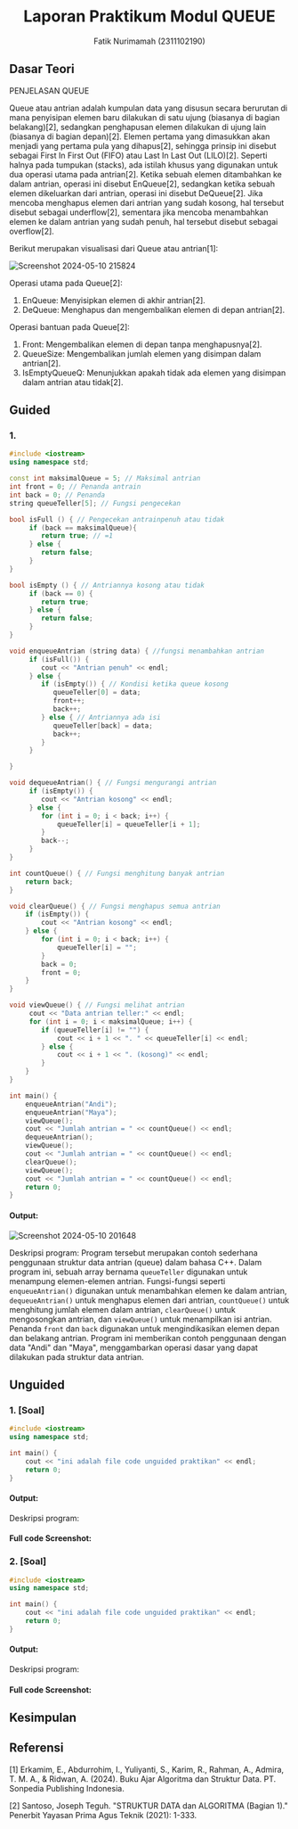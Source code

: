# <h1 align="center">Laporan Praktikum Modul QUEUE</h1>
<p align="center">Fatik Nurimamah (2311102190)</p>

## Dasar Teori

PENJELASAN QUEUE

Queue atau antrian adalah kumpulan data yang disusun secara berurutan di mana penyisipan elemen baru dilakukan di satu ujung (biasanya di bagian belakang)[2], sedangkan penghapusan elemen dilakukan di ujung lain (biasanya di bagian depan)[2]. Elemen pertama yang dimasukkan akan menjadi yang pertama pula yang dihapus[2], sehingga prinsip ini disebut sebagai First In First Out (FIFO) atau Last In Last Out (LILO)[2]. Seperti halnya pada tumpukan (stacks), ada istilah khusus yang digunakan untuk dua operasi utama pada antrian[2]. Ketika sebuah elemen ditambahkan ke dalam antrian, operasi ini disebut EnQueue[2], sedangkan ketika sebuah elemen dikeluarkan dari antrian, operasi ini disebut DeQueue[2]. Jika mencoba menghapus elemen dari antrian yang sudah kosong, hal tersebut disebut sebagai underflow[2], sementara jika mencoba menambahkan elemen ke dalam antrian yang sudah penuh, hal tersebut disebut sebagai overflow[2].

Berikut merupakan visualisasi dari Queue atau antrian[1]:

![Screenshot 2024-05-10 215824](https://github.com/FatikNurimamah/Struktur-Data-Assignment/assets/162486157/bf8e67a2-7cef-4713-b8dd-e0e826ef510d)


Operasi utama pada Queue[2]:
1. EnQueue: Menyisipkan elemen di akhir antrian[2].
2. DeQueue: Menghapus dan mengembalikan elemen di depan antrian[2].

Operasi bantuan pada Queue[2]:
1. Front: Mengembalikan elemen di depan tanpa menghapusnya[2].
2. QueueSize: Mengembalikan jumlah elemen yang disimpan dalam antrian[2].
3. IsEmptyQueueQ:  Menunjukkan  apakah  tidak  ada  elemen  yang  disimpan  dalam antrian atau tidak[2].



## Guided 

### 1.

```C++
#include <iostream>
using namespace std;

const int maksimalQueue = 5; // Maksimal antrian
int front = 0; // Penanda antrain
int back = 0; // Penanda
string queueTeller[5]; // Fungsi pengecekan

bool isFull () { // Pengecekan antrainpenuh atau tidak
     if (back == maksimalQueue){
        return true; // =1
     } else {
        return false;
     }
}

bool isEmpty () { // Antriannya kosong atau tidak
     if (back == 0) {
        return true;
     } else {
        return false;
     }
}

void enqueueAntrian (string data) { //fungsi menambahkan antrian
     if (isFull()) {
        cout << "Antrian penuh" << endl; 
     } else {
        if (isEmpty()) { // Kondisi ketika queue kosong
           queueTeller[0] = data;
           front++;
           back++;
        } else { // Antriannya ada isi
           queueTeller[back] = data;
           back++;
        }
     }

}

void dequeueAntrian() { // Fungsi mengurangi antrian
     if (isEmpty()) {
        cout << "Antrian kosong" << endl;
     } else {
        for (int i = 0; i < back; i++) {
            queueTeller[i] = queueTeller[i + 1];
        }
        back--;
     }
}

int countQueue() { // Fungsi menghitung banyak antrian
    return back;
}

void clearQueue() { // Fungsi menghapus semua antrian
    if (isEmpty()) {
        cout << "Antrian kosong" << endl;
    } else {
        for (int i = 0; i < back; i++) {
            queueTeller[i] = "";
        }
        back = 0;
        front = 0;
    }
}

void viewQueue() { // Fungsi melihat antrian
     cout << "Data antrian teller:" << endl;
     for (int i = 0; i < maksimalQueue; i++) {
        if (queueTeller[i] != "") {
            cout << i + 1 << ". " << queueTeller[i] << endl;
        } else {
            cout << i + 1 << ". (kosong)" << endl;
        }
    }
}

int main() {
    enqueueAntrian("Andi");
    enqueueAntrian("Maya");
    viewQueue();
    cout << "Jumlah antrian = " << countQueue() << endl;
    dequeueAntrian();
    viewQueue();
    cout << "Jumlah antrian = " << countQueue() << endl;
    clearQueue();
    viewQueue();
    cout << "Jumlah antrian = " << countQueue() << endl;
    return 0;
}
```
#### Output:
![Screenshot 2024-05-10 201648](https://github.com/FatikNurimamah/Struktur-Data-Assignment/assets/162486157/761ade09-3aa8-4a4f-8b57-7ce2d2569fa1)

Deskripsi program: Program tersebut merupakan contoh sederhana penggunaan struktur data antrian (queue) dalam bahasa C++. Dalam program ini, sebuah array bernama `queueTeller` digunakan untuk menampung elemen-elemen antrian. Fungsi-fungsi seperti `enqueueAntrian()` digunakan untuk menambahkan elemen ke dalam antrian, `dequeueAntrian()` untuk menghapus elemen dari antrian, `countQueue()` untuk menghitung jumlah elemen dalam antrian, `clearQueue()` untuk mengosongkan antrian, dan `viewQueue()` untuk menampilkan isi antrian. Penanda `front` dan `back` digunakan untuk mengindikasikan elemen depan dan belakang antrian. Program ini memberikan contoh penggunaan dengan data "Andi" dan "Maya", menggambarkan operasi dasar yang dapat dilakukan pada struktur data antrian.


## Unguided 

### 1. [Soal]

```C++
#include <iostream>
using namespace std;

int main() {
    cout << "ini adalah file code unguided praktikan" << endl;
    return 0;
}
```
#### Output:

Deskripsi program:

#### Full code Screenshot:

### 2. [Soal]

```C++
#include <iostream>
using namespace std;

int main() {
    cout << "ini adalah file code unguided praktikan" << endl;
    return 0;
}
```
#### Output:

Deskripsi program:

#### Full code Screenshot:



## Kesimpulan


## Referensi
[1] Erkamim, E., Abdurrohim, I., Yuliyanti, S., Karim, R., Rahman, A., Admira, T. M. A., & Ridwan, A. (2024). Buku Ajar Algoritma dan Struktur Data. PT. Sonpedia Publishing Indonesia.

[2] Santoso, Joseph Teguh. "STRUKTUR DATA dan ALGORITMA (Bagian 1)." Penerbit Yayasan Prima Agus Teknik (2021): 1-333.
